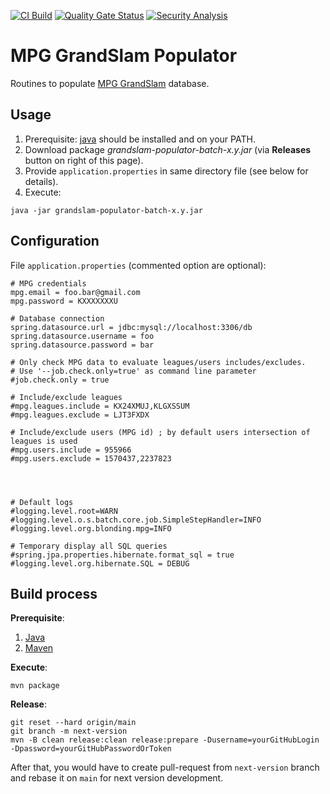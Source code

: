 [![CI Build](https://github.com/axel3rd/mpg-grandslam-populator/workflows/CI%20Build/badge.svg)](https://github.com/axel3rd/mpg-grandslam-populator/actions?query=workflow%3A%22CI+Build%22) [![Quality Gate Status](https://sonarcloud.io/api/project_badges/measure?project=org.blonding.mpg%3Agrandslam-populator-batch&metric=alert_status)](https://sonarcloud.io/dashboard?id=org.blonding.mpg%3Agrandslam-populator-batch) [![Security Analysis](https://github.com/axel3rd/mpg-grandslam-populator/workflows/Security%20Analysis/badge.svg)](https://github.com/axel3rd/mpg-grandslam-populator/actions?query=workflow%3A%22Security+Analysis%22)

# MPG GrandSlam Populator

Routines to populate [MPG GrandSlam](https://github.com/mansuydejean/mpggrandslam) database.

## Usage

1. Prerequisite: [java](https://www.java.com/fr/download/) should be installed and on your PATH.
1. Download package *grandslam-populator-batch-x.y.jar* (via **Releases** button on right of this page).
1. Provide `application.properties` in same directory file (see below for details).
1. Execute:

```
java -jar grandslam-populator-batch-x.y.jar
```

## Configuration

File `application.properties` (commented option are optional):

```
# MPG credentials
mpg.email = foo.bar@gmail.com
mpg.password = KXXXXXXXU

# Database connection
spring.datasource.url = jdbc:mysql://localhost:3306/db
spring.datasource.username = foo
spring.datasource.password = bar

# Only check MPG data to evaluate leagues/users includes/excludes.
# Use '--job.check.only=true' as command line parameter
#job.check.only = true

# Include/exclude leagues
#mpg.leagues.include = KX24XMUJ,KLGXSSUM
#mpg.leagues.exclude = LJT3FXDX

# Include/exclude users (MPG id) ; by default users intersection of leagues is used
#mpg.users.include = 955966
#mpg.users.exclude = 1570437,2237823




# Default logs
#logging.level.root=WARN
#logging.level.o.s.batch.core.job.SimpleStepHandler=INFO
#logging.level.org.blonding.mpg=INFO

# Temporary display all SQL queries
#spring.jpa.properties.hibernate.format_sql = true
#logging.level.org.hibernate.SQL = DEBUG
```

## Build process

**Prerequisite**:

1. [Java](https://www.java.com/fr/download/)
1. [Maven](https://maven.apache.org/)

**Execute**:

```
mvn package
```

**Release**:

```
git reset --hard origin/main 
git branch -m next-version 
mvn -B clean release:clean release:prepare -Dusername=yourGitHubLogin -Dpassword=yourGitHubPasswordOrToken
```

After that, you would have to create pull-request from `next-version` branch and rebase it on `main` for next version development.
